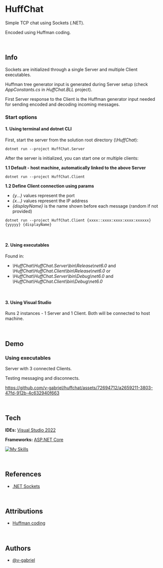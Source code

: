 # HuffChat

Simple TCP chat using Sockets (.NET).

Encoded using Huffman coding.

<br>

## Info

Sockets are initialized through a single Server and multiple Client executables.

Huffman tree generator input is generated during Server setup (check *AppConstants.cs* in *HuffChat.BLL* project).

First Server response to the Client is the Huffman generator input needed for sending encoded and decoding incoming messages.

### Start options

#### 1. Using terminal and dotnet CLI

First, start the server from the solution root directory (*\HuffChat*):

```terminal
dotnet run --project HuffChat.Server
```

After the server is initialized, you can start one or multiple clients:

**1.1 Default - host machine, automatically linked to the above Server**

```terminal
dotnet run --project HuffChat.Client
```

**1.2 Define Client connection using params**

 - *{y...}* values represent the port
 - *{x...}* values represent the IP address 
 - *{displayName}* is the name shown before each message (random if not provided)

```terminal
dotnet run --project HuffChat.Client {xxxx::xxxx:xxxx:xxxx:xxxxxx} {yyyyy} {displayName}
```

<br>

#### 2. Using executables

Found in:

- *\HuffChat\HuffChat.Server\bin\Release\net6.0* and *\HuffChat\HuffChat.Client\bin\Release\net6.0* or
- *\HuffChat\HuffChat.Server\bin\Debug\net6.0* and *\HuffChat\HuffChat.Client\bin\Debug\net6.0* 

<br>

#### 3. Using Visual Studio 

Runs 2 instances - 1 Server and 1 Client. Both will be connected to host machine.

<br>

## Demo

### Using executables

Server with 3 connected Clients.

Testing messaging and disconnects.

https://github.com/v-gabriel/huffchat/assets/72694712/a2659211-3803-47fd-912b-4c632940f663


<br>

## Tech

**IDEs:** [Visual Studio 2022](https://visualstudio.microsoft.com/vs/)

**Frameworks:** [ASP.NET Core](https://learn.microsoft.com/en-us/dotnet/fundamentals/)

[![My Skills](https://skillicons.dev/icons?i=dotnet,visualstudio)](https://skillicons.dev)

<br>

## References

- [.NET Sockets](https://learn.microsoft.com/en-us/dotnet/fundamentals/networking/sockets/socket-services)

<br>

## Attributions

- [Huffman coding](https://www.csharpstar.com/csharp-huffman-coding-using-dictionary/)

<br>

## Authors

- [@v-gabriel](https://github.com/v-gabriel)
